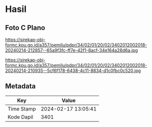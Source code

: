 # Hasil

## Foto C Plano

https://sirekap-obj-formc.kpu.go.id/a357/pemilu/pdpr/34/02/01/20/02/3402012002018-20240214-212857--65a9f3fc-ff7e-42f1-8acf-34e164a28d6a.jpg

https://sirekap-obj-formc.kpu.go.id/a357/pemilu/pdpr/34/02/01/20/02/3402012002018-20240214-210935--5cf6f178-6438-4c11-8834-d1c0fbc0c520.jpg


## Metadata

| Key        | Value               |
| ---------- | ------------------- |
| Time Stamp | 2024-02-17 13:05:41 |
| Kode Dapil | 3401                |



